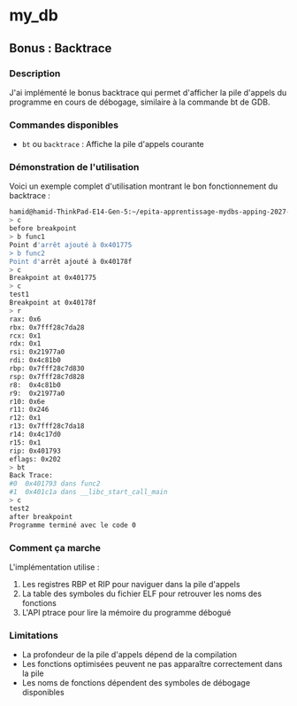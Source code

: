# my_db

## Bonus : Backtrace

### Description
J'ai implémenté le bonus backtrace qui permet d'afficher la pile d'appels du programme en cours de débogage, similaire à la commande bt de GDB.

### Commandes disponibles
- `bt` ou `backtrace` : Affiche la pile d'appels courante

### Démonstration de l'utilisation

Voici un exemple complet d'utilisation montrant le bon fonctionnement du backtrace :

```bash
hamid@hamid-ThinkPad-E14-Gen-5:~/epita-apprentissage-mydbs-apping-2027-crystal/my_db$ ./my_db test
> c
before breakpoint
> b func1
Point d'arrêt ajouté à 0x401775
> b func2
Point d'arrêt ajouté à 0x40178f
> c
Breakpoint at 0x401775
> c
test1
Breakpoint at 0x40178f
> r
rax: 0x6
rbx: 0x7fff28c7da28
rcx: 0x1
rdx: 0x1
rsi: 0x21977a0
rdi: 0x4c81b0
rbp: 0x7fff28c7d830
rsp: 0x7fff28c7d828
r8:  0x4c81b0
r9:  0x21977a0
r10: 0x6e
r11: 0x246
r12: 0x1
r13: 0x7fff28c7da18
r14: 0x4c17d0
r15: 0x1
rip: 0x401793
eflags: 0x202
> bt
Back Trace:
#0  0x401793 dans func2
#1  0x401c1a dans __libc_start_call_main
> c
test2
after breakpoint
Programme terminé avec le code 0
```

### Comment ça marche
L'implémentation utilise :
1. Les registres RBP et RIP pour naviguer dans la pile d'appels
2. La table des symboles du fichier ELF pour retrouver les noms des fonctions
3. L'API ptrace pour lire la mémoire du programme débogué

### Limitations
- La profondeur de la pile d'appels dépend de la compilation
- Les fonctions optimisées peuvent ne pas apparaître correctement dans la pile
- Les noms de fonctions dépendent des symboles de débogage disponibles

